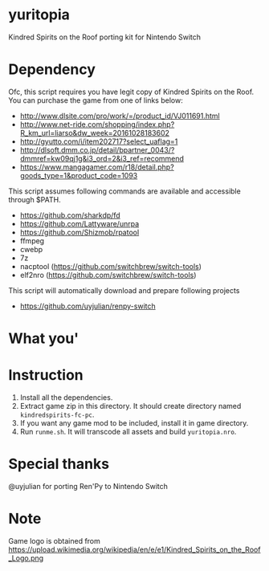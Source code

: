 # yuritopia
Kindred Spirits on the Roof porting kit for Nintendo Switch

# Dependency

Ofc, this script requires you have legit copy of Kindred Spirits on the Roof.
You can purchase the game from one of links below:

* http://www.dlsite.com/pro/work/=/product_id/VJ011691.html
* http://www.net-ride.com/shopping/index.php?R_km_url=liarso&dw_week=20161028183602
* http://gyutto.com/i/item202717?select_uaflag=1
* http://dlsoft.dmm.co.jp/detail/bpartner_0043/?dmmref=kw09qj1g&i3_ord=2&i3_ref=recommend
* https://www.mangagamer.com/r18/detail.php?goods_type=1&product_code=1093

This script assumes following commands are available and accessible through $PATH.

* https://github.com/sharkdp/fd
* https://github.com/Lattyware/unrpa
* https://github.com/Shizmob/rpatool
* ffmpeg
* cwebp
* 7z
* nacptool (https://github.com/switchbrew/switch-tools)
* elf2nro (https://github.com/switchbrew/switch-tools)

This script will automatically download and prepare following projects
* https://github.com/uyjulian/renpy-switch

# What you'

# Instruction

1. Install all the dependencies.
2. Extract game zip in this directory. It should create directory named `kindredspirits-fc-pc`.
3. If you want any game mod to be included, install it in game directory.
4. Run `runme.sh`. It will transcode all assets and build `yuritopia.nro`.

# Special thanks

@uyjulian for porting Ren'Py to Nintendo Switch

# Note

Game logo is obtained from https://upload.wikimedia.org/wikipedia/en/e/e1/Kindred_Spirits_on_the_Roof_Logo.png


